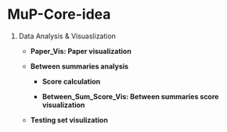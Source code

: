 # MuP-Core-idea

1. Data Analysis & Visuaslization
    * <b>Paper_Vis<b>: Paper visualization

    * Between summaries analysis

        * Score calculation

        * Between_Sum_Score_Vis: Between summaries score visualization

    * Testing set visulization